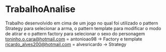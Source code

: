 # TrabalhoAnalise
 Trabalho desenvolvido em cima de um jogo no qual foi utilizado o pattern Strategy para selecionar a arma, o pattern template para modificar o modo de atirar e o pattern factory para selecionar o sexo do personagem</br>
 toninho.o.cara@hotmail.com = antonioao98 -> Factory e template</br>
 ricardo_alves200@hotmail.com = alvesricardo -> Strategy
